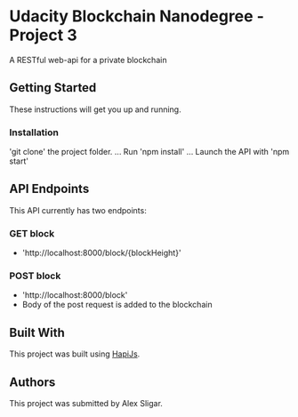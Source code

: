 # Udacity Blockchain Nanodegree - Project 3

A RESTful web-api for a private blockchain

## Getting Started

These instructions will get you up and running.

### Installation 

'git clone' the project folder.
...
Run 'npm install'
...
Launch the API with 'npm start'

## API Endpoints

This API currently has two endpoints:

### GET block
- 'http://localhost:8000/block/{blockHeight}'

### POST block
- 'http://localhost:8000/block' 
- Body of the post request is added to the blockchain

## Built With
This project was built using [HapiJs](https://hapijs.com/).

## Authors
This project was submitted by Alex Sligar.